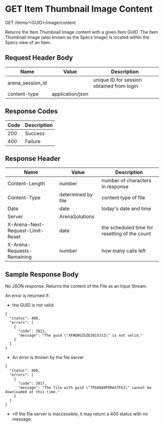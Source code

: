 # GET Item Thumbnail Image Content
GET /items/&lt;GUID&gt;/image/content

Returns the Item Thumbnail Image content with a given Item GUID. The Item Thumbnail Image \(also known as the Specs Image\) is located within the Specs view of an Item.

## Request Header Body

| Name  | Value  | Description  |
|  --- |  --- |  --- | 
| arena_session_id  |   | unique ID for session obtained from login  |
| content-type  | application/json  |   |

## Response Codes

| Code  | Description  |
|  --- |  --- | 
| 200  | Success  |
| 400  | Failure  |

## Response Header

| Name  | Value  | Description  |
|  --- |  --- |  --- | 
| Content-Length  | number  | number of characters in response  |
| Content-Type  | determined by file   | content type of file  |
| Date  | date  | today's date and time  |
| Server  | ArenaSolutions  |   |
| X-Arena-Next-Request-Limit-Reset   | date  | the scheduled time for resetting of the count  |
| X-Arena-Requests-Remaining   | number  | how many calls left  |

## Sample Response Body
No JSON response. Returns the content of the File as an Input Stream.

An error is returned if:

* the GUID is not valid.

```
{
  "status": 400,
  "errors": [
    {
      "code": 3011,
      "message": "The guid \"XFWQ0GZGZDJ015J12\" is not valid."
    }
  ]
}
```
* An error is thrown by the file server

```
{
  "status": 400,
  "errors": [
    {
      "code": 3017,
      "message": "The file with guid \"7P60AQ9P8RAS7F6J\" cannot be downloaded at this time."
    }
  ]
}
```
* *If the file server is inaccessible, it may return a 400 status with no message.

